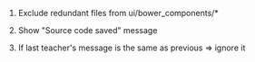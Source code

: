 1. Exclude redundant files from ui/bower_components/*

2. Show "Source code saved" message

3. If last teacher's message is the same as previous => ignore it
